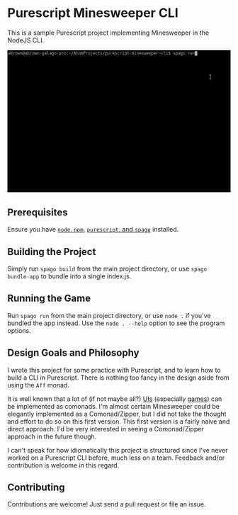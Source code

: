 
# Purescript Minesweeper CLI

This is a sample Purescript project implementing Minesweeper in the NodeJS CLI.

![](demo.gif)

## Prerequisites

Ensure you have [`node`, `npm`](https://github.com/nvm-sh/nvm/blob/master/README.md), [`purescript`, and `spago`](https://github.com/purescript/documentation/blob/master/guides/Getting-Started.md) installed.

## Building the Project

Simply run `spago build` from the main project directory, or use `spago bundle-app` to bundle into a single index.js.

## Running the Game

Run `spago run` from the main project directory, or use `node .` if you've bundled the app instead. Use the `node . --help` option to see the program options.

## Design Goals and Philosophy

I wrote this project for some practice with Purescript, and to learn how to build a CLI in Purescript. There is nothing too fancy in the design aside from using the `Aff` monad.

It is well known that a lot of (if not maybe all?) [UIs](https://www.youtube.com/watch?v=EoJ9xnzG76M) (especially [games](https://javran.github.io/posts/2014-08-22-comonad-zipper-and-conways-game-of-life.html)) can be implemented as comonads. I'm almost certain Minesweeper could be elegantly implemented as a Comonad/Zipper, but I did not take the thought and effort to do so on this first version. This first version is a fairly naive and direct approach. I'd be very interested in seeing a Comonad/Zipper approach in the future though.

I can't speak for how idiomatically this project is structured since I've never worked on a Purescript CLI before, much less on a team. Feedback and/or contribution is welcome in this regard.

## Contributing

Contributions are welcome! Just send a pull request or file an issue.
